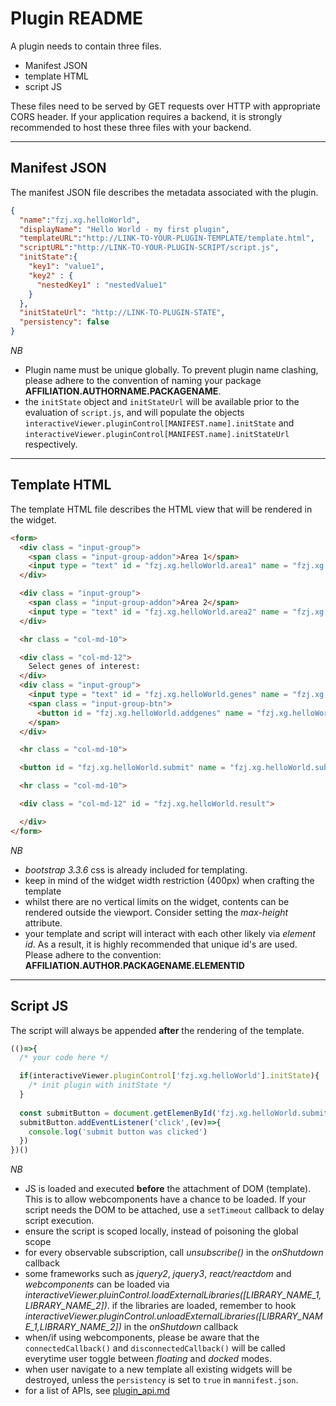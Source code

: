 # Plugin README

A plugin needs to contain three files. 
- Manifest JSON
- template HTML
- script JS


These files need to be served by GET requests over HTTP with appropriate CORS header. If your application requires a backend, it is strongly recommended to host these three files with your backend. 

---

## Manifest JSON

The manifest JSON file describes the metadata associated with the plugin. 

```json
{
  "name":"fzj.xg.helloWorld",
  "displayName": "Hello World - my first plugin",
  "templateURL":"http://LINK-TO-YOUR-PLUGIN-TEMPLATE/template.html",
  "scriptURL":"http://LINK-TO-YOUR-PLUGIN-SCRIPT/script.js",
  "initState":{
    "key1": "value1",
    "key2" : {
      "nestedKey1" : "nestedValue1"
    }
  },
  "initStateUrl": "http://LINK-TO-PLUGIN-STATE",
  "persistency": false
}
```
*NB* 
- Plugin name must be unique globally. To prevent plugin name clashing, please adhere to the convention of naming your package **AFFILIATION.AUTHORNAME.PACKAGENAME**. 
- the `initState` object and `initStateUrl` will be available prior to the evaluation of `script.js`, and will populate the objects `interactiveViewer.pluginControl[MANIFEST.name].initState` and `interactiveViewer.pluginControl[MANIFEST.name].initStateUrl` respectively. 

---

## Template HTML

The template HTML file describes the HTML view that will be rendered in the widget.


```html
<form>
  <div class = "input-group">
    <span class = "input-group-addon">Area 1</span>
    <input type = "text" id = "fzj.xg.helloWorld.area1" name = "fzj.xg.helloWorld.area1" class = "form-control" placeholder="Select a region" value = "">
  </div>

  <div class = "input-group">
    <span class = "input-group-addon">Area 2</span>
    <input type = "text" id = "fzj.xg.helloWorld.area2" name = "fzj.xg.helloWorld.area2" class = "form-control" placeholder="Select a region" value = "">
  </div>

  <hr class = "col-md-10">

  <div class = "col-md-12">
    Select genes of interest:
  </div>
  <div class = "input-group">
    <input type = "text" id = "fzj.xg.helloWorld.genes" name = "fzj.xg.helloWorld.genes" class = "form-control" placeholder = "Genes of interest ...">
    <span class = "input-group-btn">
      <button id = "fzj.xg.helloWorld.addgenes" name = "fzj.xg.helloWorld.addgenes" class = "btn btn-default" type = "button">Add</button>
    </span>
  </div>

  <hr class = "col-md-10">

  <button id = "fzj.xg.helloWorld.submit" name = "fzj.xg.helloWorld.submit" type = "button" class = "btn btn-default btn-block">Submit</button>

  <hr class = "col-md-10">

  <div class = "col-md-12" id = "fzj.xg.helloWorld.result">

  </div>
</form>
```

*NB*
- *bootstrap 3.3.6* css is already included for templating.
- keep in mind of the widget width restriction (400px) when crafting the template
- whilst there are no vertical limits on the widget, contents can be rendered outside the viewport. Consider setting the *max-height* attribute.
- your template and script will interact with each other likely via *element id*. As a result, it is highly recommended that unique id's are used. Please adhere to the convention: **AFFILIATION.AUTHOR.PACKAGENAME.ELEMENTID** 

---

## Script JS

The script will always be appended **after** the rendering of the template. 

```javascript
(()=>{
  /* your code here */

  if(interactiveViewer.pluginControl['fzj.xg.helloWorld'].initState){
    /* init plugin with initState */
  }
  
  const submitButton = document.getElemenById('fzj.xg.helloWorld.submit')
  submitButton.addEventListener('click',(ev)=>{
    console.log('submit button was clicked')
  })
})()
```
*NB*
- JS is loaded and executed **before** the attachment of DOM (template). This is to allow webcomponents have a chance to be loaded. If your script needs the DOM to be attached, use a `setTimeout` callback to delay script execution.
- ensure the script is scoped locally, instead of poisoning the global scope
- for every observable subscription, call *unsubscribe()* in the *onShutdown* callback
- some frameworks such as *jquery2*, *jquery3*, *react/reactdom* and *webcomponents* can be loaded via *interactiveViewer.pluinControl.loadExternalLibraries([LIBRARY_NAME_1, LIBRARY_NAME_2])*. if the libraries are loaded, remember to hook *interactiveViewer.pluginControl.unloadExternalLibraries([LIBRARY_NAME_1,LIBRARY_NAME_2])* in the *onShutdown* callback
- when/if using webcomponents, please be aware that the `connectedCallback()` and `disconnectedCallback()` will be called everytime user toggle between *floating* and *docked* modes. 
- when user navigate to a new template all existing widgets will be destroyed, unless the `persistency` is set to `true` in `mannifest.json`.
- for a list of APIs, see [plugin_api.md](plugin_api.md)
